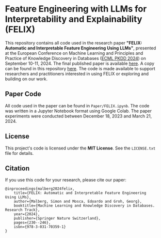 # **Feature Engineering with LLMs for Interpretability and Explainability (FELIX)**  

This repository contains all code used in the research paper **"FELIX: Automatic and Interpretable Feature Engineering Using LLMs"**, presented at the European Conference on Machine Learning and Principles and Practice of Knowledge Discovery in Databases ([ECML PKDD 2024](https://ecmlpkdd.org/2024/)) on September 10-11, 2024. The final published paper is available [here](https://link.springer.com/chapter/10.1007/978-3-031-70359-1_14). A copy can be found in this repository [here](https://github.com/simonmalberg/felix/blob/main/Paper/Paper.pdf). The code is made available to support researchers and practitioners interested in using FELIX or exploring and building on our work.

## **Paper Code**

All code used in the paper can be found in `Paper/FELIX.ipynb`. The code was written in a Jupyter Notebook format using Google Colab. The paper experiments were conducted between December 18, 2023 and March 21, 2024.

## **License**
This project's code is licensed under the **MIT License**. See the `LICENSE.txt` file for details.

## **Citation**
If you use this code for your research, please cite our paper:

```
@inproceedings{malberg2024felix,
    title={FELIX: Automatic and Interpretable Feature Engineering Using LLMs},
    author={Malberg, Simon and Mosca, Edoardo and Groh, Georg},
    booktitle={Machine Learning and Knowledge Discovery in Databases. Research Track},
    year={2024},
    publisher={Springer Nature Switzerland},
    pages={230--246},
    isbn={978-3-031-70359-1}
}
```